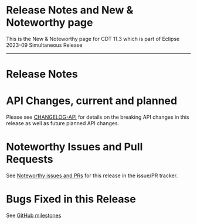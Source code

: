# Release Notes and New & Noteworthy page

This is the New & Noteworthy page for CDT 11.3 which is part of Eclipse 2023-09 Simultaneous Release

---

# Release Notes


# API Changes, current and planned

Please see [CHANGELOG-API](CHANGELOG-API.md) for details on the breaking API changes in this release as well as future planned API changes.

# Noteworthy Issues and Pull Requests

See [Noteworthy issues and PRs](https://github.com/eclipse-cdt/cdt/issues?q=is%3Aclosed+label%3Anoteworthy+milestone%3A11.3.0) for this release in the issue/PR tracker.

# Bugs Fixed in this Release

See [GitHub milestones](https://github.com/eclipse-cdt/cdt/milestone/7?closed=1)
